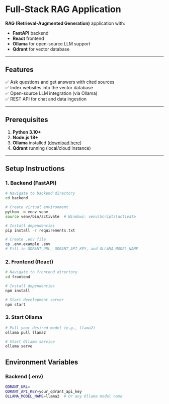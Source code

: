 # Full-Stack RAG Application

**RAG (Retrieval-Augmented Generation)** application with:  
- **FastAPI** backend  
- **React** frontend  
- **Ollama** for open-source LLM support  
- **Qdrant** for vector database  

---

## Features
✅ Ask questions and get answers with cited sources  
✅ Index websites into the vector database  
✅ Open-source LLM integration (via Ollama)  
✅ REST API for chat and data ingestion  

---

## Prerequisites
1. **Python 3.10+**  
2. **Node.js 18+**  
3. **Ollama** installed ([download here](https://ollama.ai/))  
4. **Qdrant** running (local/cloud instance)  

---

## Setup Instructions

### 1. Backend (FastAPI)
```bash
# Navigate to backend directory
cd backend

# Create virtual environment
python -m venv venv
source venv/bin/activate  # Windows: venv\Scripts\activate

# Install dependencies
pip install -r requirements.txt

# Create .env file
cp .env.example .env
# Fill in QDRANT_URL, QDRANT_API_KEY, and OLLAMA_MODEL_NAME
```
### 2. Frontend (React)
```bash
# Navigate to frontend directory
cd frontend

# Install dependencies
npm install

# Start development server
npm start
```
### 3. Start Ollama
```bash
# Pull your desired model (e.g., llama2)
ollama pull llama2

# Start Ollama service
ollama serve
```
## Environment Variables
### Backend (.env)
```bash
QDRANT_URL=
QDRANT_API_KEY=your_qdrant_api_key
OLLAMA_MODEL_NAME=llama2  # Or any Ollama model name
```
### 
